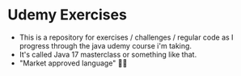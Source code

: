 # Udemy Exercises

- This is a repository for exercises / challenges / regular code as I progress through the java udemy course i'm taking.
- It's called Java 17 masterclass or something like that.
- "Market approved language" 🤡🤡
